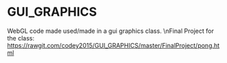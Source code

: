 # GUI_GRAPHICS

WebGL code made used/made in a gui graphics class.
\nFinal Project for the class:
https://rawgit.com/codey2015/GUI_GRAPHICS/master/FinalProject/pong.html 
